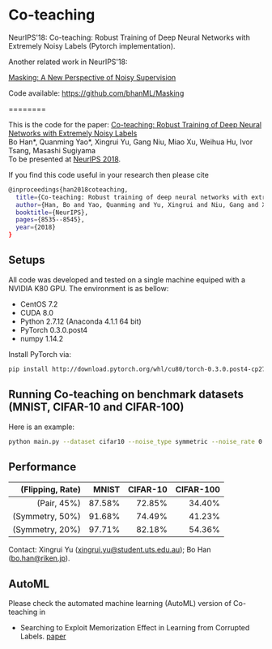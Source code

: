 # Co-teaching 
NeurIPS'18: Co-teaching: Robust Training of Deep Neural Networks with Extremely Noisy Labels (Pytorch implementation).

Another related work in NeurIPS'18: 

[Masking: A New Perspective of Noisy Supervision](https://arxiv.org/abs/1805.08193)

Code available: https://github.com/bhanML/Masking

========

This is the code for the paper:
[Co-teaching: Robust Training of Deep Neural Networks with Extremely Noisy Labels](https://arxiv.org/abs/1804.06872)  
Bo Han*, Quanming Yao*, Xingrui Yu, Gang Niu, Miao Xu, Weihua Hu, Ivor Tsang, Masashi Sugiyama  
To be presented at [NeurIPS 2018](https://nips.cc/Conferences/2018/).  

If you find this code useful in your research then please cite  
```bash
@inproceedings{han2018coteaching,
  title={Co-teaching: Robust training of deep neural networks with extremely noisy labels},
  author={Han, Bo and Yao, Quanming and Yu, Xingrui and Niu, Gang and Xu, Miao and Hu, Weihua and Tsang, Ivor and Sugiyama, Masashi},
  booktitle={NeurIPS},
  pages={8535--8545},
  year={2018}
}
```  

## Setups
All code was developed and tested on a single machine equiped with a NVIDIA K80 GPU. The environment is as bellow:  

- CentOS 7.2
- CUDA 8.0
- Python 2.7.12 (Anaconda 4.1.1 64 bit)
- PyTorch 0.3.0.post4
- numpy 1.14.2

Install PyTorch via:
```bash
pip install http://download.pytorch.org/whl/cu80/torch-0.3.0.post4-cp27-cp27mu-linux_x86_64.whl
```

## Running Co-teaching on benchmark datasets (MNIST, CIFAR-10 and CIFAR-100)
Here is an example: 

```bash
python main.py --dataset cifar10 --noise_type symmetric --noise_rate 0.5 
```

## Performance

| (Flipping, Rate) | MNIST  | CIFAR-10 | CIFAR-100 |
| ---------------: | -----: | -------: | --------: |
| (Pair, 45%)      | 87.58% | 72.85%   | 34.40%    |
| (Symmetry, 50%)  | 91.68% | 74.49%   | 41.23%    |
| (Symmetry, 20%)  | 97.71% | 82.18%   | 54.36%    |

Contact: Xingrui Yu (xingrui.yu@student.uts.edu.au); Bo Han (bo.han@riken.jp).

## AutoML
Please check the automated machine learning (AutoML) version of Co-teaching in
- Searching to Exploit Memorization Effect in Learning from Corrupted Labels. [paper](https://arxiv.org/abs/1911.02377)
